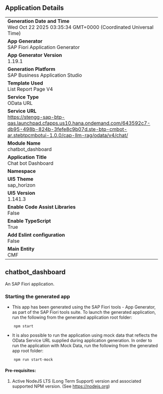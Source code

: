 ## Application Details
|               |
| ------------- |
|**Generation Date and Time**<br>Wed Oct 22 2025 03:35:34 GMT+0000 (Coordinated Universal Time)|
|**App Generator**<br>SAP Fiori Application Generator|
|**App Generator Version**<br>1.19.1|
|**Generation Platform**<br>SAP Business Application Studio|
|**Template Used**<br>List Report Page V4|
|**Service Type**<br>OData URL|
|**Service URL**<br>https://stengg-sap-btp-qas.launchpad.cfapps.us10.hana.ondemand.com/643592c7-db95-498b-824b-3fefe8c9b07d.ste-btp-cmbot-ar.stebtpcmbotui-1.0.0/cap-llm-rag/odata/v4/chat/|
|**Module Name**<br>chatbot_dashboard|
|**Application Title**<br>Chat bot Dashboard|
|**Namespace**<br>|
|**UI5 Theme**<br>sap_horizon|
|**UI5 Version**<br>1.141.3|
|**Enable Code Assist Libraries**<br>False|
|**Enable TypeScript**<br>True|
|**Add Eslint configuration**<br>False|
|**Main Entity**<br>CMF|

## chatbot_dashboard

An SAP Fiori application.

### Starting the generated app

-   This app has been generated using the SAP Fiori tools - App Generator, as part of the SAP Fiori tools suite.  To launch the generated application, run the following from the generated application root folder:

```
    npm start
```

- It is also possible to run the application using mock data that reflects the OData Service URL supplied during application generation.  In order to run the application with Mock Data, run the following from the generated app root folder:

```
    npm run start-mock
```

#### Pre-requisites:

1. Active NodeJS LTS (Long Term Support) version and associated supported NPM version.  (See https://nodejs.org)


